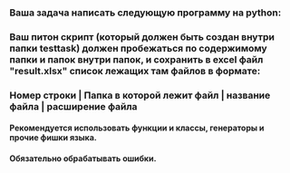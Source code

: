 ### Ваша задача написать следующую программу на python:
### Ваш питон скрипт (который должен быть создан внутри папки testtask) должен пробежаться по содержимому папки и папок внутри папок, и сохранить в excel файл "result.xlsx" список лежащих там файлов в формате:
### Номер строки | Папка в которой лежит файл | название файла | расширение файла

#### Рекомендуется использовать функции и классы, генераторы и прочие фишки языка.
#### Обязательно обрабатывать ошибки.
